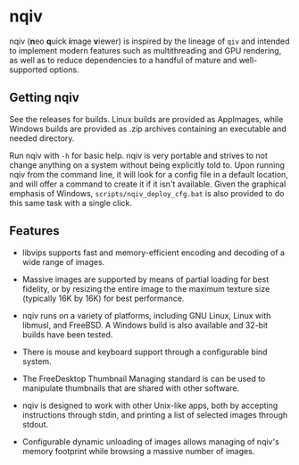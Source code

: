 nqiv
====

nqiv (**n**eo **q**uick **i**mage **v**iewer) is inspired by the lineage of `qiv` and intended to implement modern features such as multithreading and GPU rendering, as well as to reduce dependencies to a handful of mature and well-supported options.

Getting nqiv
------------

See the releases for builds. Linux builds are provided as AppImages, while Windows builds are provided as .zip archives containing an executable and needed directory.

Run nqiv with `-h` for basic help. nqiv is very portable and strives to not change anything on a system without being explicitly told to. Upon running nqiv from the command line, it will look for a config file in a default location, and will offer a command to create it if it isn't available. Given the graphical emphasis of Windows, `scripts/nqiv_deploy_cfg.bat` is also provided to do this same task with a single click.

Features
--------

* libvips supports fast and memory-efficient encoding and decoding of a wide range of images.

* Massive images are supported by means of partial loading for best fidelity, or by resizing the entire image to the maximum texture size (typically 16K by 16K) for best performance.

* nqiv runs on a variety of platforms, including GNU Linux, Linux with libmusl, and FreeBSD. A Windows build is also available and 32-bit builds have been tested.

* There is mouse and keyboard support through a configurable bind system.

* The FreeDesktop Thumbnail Managing standard is can be used to manipulate thumbnails that are shared with other software.

* nqiv is designed to work with other Unix-like apps, both by accepting instructions through stdin, and printing a list of selected images through stdout.

* Configurable dynamic unloading of images allows managing of nqiv's memory footprint while browsing a massive number of images.
